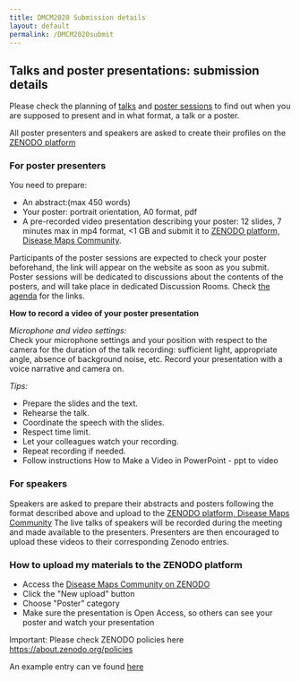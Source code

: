 ```yaml
---
title: DMCM2020 Submission details
layout: default
permalink: /DMCM2020submit
---
```


## Talks and poster presentations: submission details
Please check the planning of [talks](https://disease-maps.org/DMCM2020.html) and [poster sessions](https://disease-maps.org/DMCM2020posters) to find out when you are supposed to present and in what format, a talk or a poster.

All poster presenters and speakers are asked to create their profiles on the [ZENODO platform](https://zenodo.org)

### For poster presenters
You need to prepare:
- An abstract:(max 450 words)
- Your poster: portrait orientation, A0 format, pdf
- A pre-recorded video presentation describing your poster: 12 slides, 7 minutes max in mp4 format, <1 GB
and submit it to [ZENODO platform, Disease Maps Community](https://zenodo.org/communities/disease-maps/?page=1&size=20).

Participants of the poster sessions are expected to check your poster beforehand, the link will appear on the website as soon as you submit. Poster sessions will be dedicated to discussions about the contents of the posters, and will take place in dedicated Discussion Rooms.
Check [the agenda](https://disease-maps.org/DMCM2020posters) for the links.

**How to record a video of your poster presentation**

*Microphone and video settings:*  
Check your microphone settings and your position with respect to the camera for the duration of the talk recording: sufficient light, appropriate angle, absence of background noise, etc. Record your presentation with a voice narrative and camera on.


*Tips:*  
- Prepare the slides and the text.
- Rehearse the talk.
- Coordinate the speech with the slides.
- Respect time limit.
- Let your colleagues watch your recording.
- Repeat recording if needed.
- Follow instructions How to Make a Video in PowerPoint - ppt to video

### For speakers
Speakers are asked to prepare their abstracts and posters following the format described above and upload to the [ZENODO platform, Disease Maps Community](https://zenodo.org/communities/disease-maps/?page=1&size=20) 
The live talks of speakers will be recorded during the meeting and made available to the presenters. Presenters are then encouraged to upload these videos to their corresponding Zenodo entries.

### How to upload my materials to the ZENODO platform
- Access the [Disease Maps Community on ZENODO](https://zenodo.org/communities/disease-maps/?page=1&size=20)
- Click the "New upload" button
- Choose "Poster" category
- Make sure the presentation is Open Access, so others can see your poster and watch your presentation

Important: Please check ZENODO policies here https://about.zenodo.org/policies

An example entry can ve found [here](https://zenodo.org/record/4033071#.X6KOsy9h2JY)



